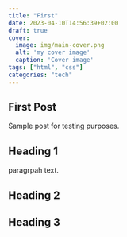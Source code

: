 ```yaml
---
title: "First"
date: 2023-04-10T14:56:39+02:00
draft: true
cover:
  image: img/main-cover.png
  alt: 'my cover image'
  caption: 'Cover image'
tags: ["html", "css"]
categories: "tech"
---
```


## First Post

Sample post for testing purposes.

## Heading 1

paragrpah text.

## Heading 2

## Heading 3

